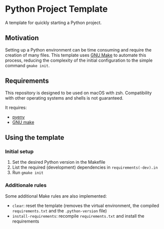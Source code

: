 # Python Project Template

A template for quickly starting a Python project.

## Motivation

Setting up a Python environment can be time consuming and require the creation of many files. This template uses [GNU Make](https://www.gnu.org/software/make/) to automate this process, reducing the complexity of the initial configuration to the simple command `gmake init`.

## Requirements

This repository is designed to be used on macOS with zsh. Compatibility with other operating systems and shells is not guaranteed.

It requires:

- [pyenv](https://github.com/pyenv/pyenv)
- [GNU make](https://www.gnu.org/software/make/)

## Using the template

### Initial setup

1. Set the desired Python version in the Makefile
2. List the required (development) dependencies in `requirements(-dev).in`
3. Run `gmake init`

### Additionale rules

Some additional Make rules are also implemented:

- `clear`: reset the template (removes the virtual environment, the compiled `requirements.txt` and the `.python-version` file)
- `install-requirements`: recompile `requirements.txt` and install the requirements
